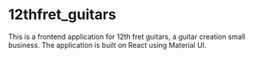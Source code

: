 # 12thfret_guitars
This is a frontend application for 12th fret guitars, a guitar creation small business. The application is built on React using Material UI.
